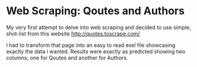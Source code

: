 # Web Scraping: Qoutes and Authors

My very first attempt to delve into web scraping and decided to use simple, shot-list from this website http://quotes.toscrape.com/

I had to transform that page into an easy to read exel file showcasing exactly the data i wanted. Results were exactly as predicted showing two columns, one for Qoutes and another for Authors.
